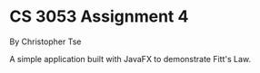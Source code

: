 # CS 3053 Assignment 4

By Christopher Tse

A simple application built with JavaFX to demonstrate Fitt's Law.
